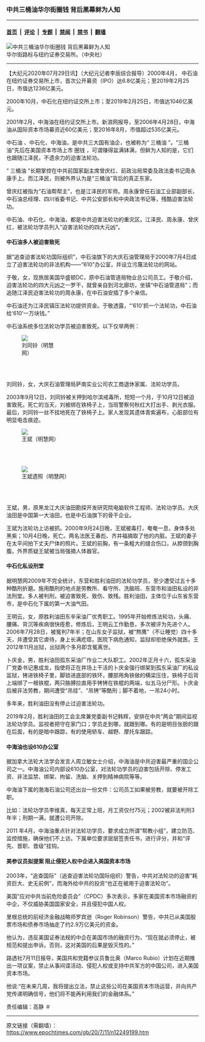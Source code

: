 ### 中共三桶油华尔街圈钱 背后黑幕鲜为人知

---

#### [首页](../../../..?n12249199) &nbsp;|&nbsp; [评论](../../../../../epoch-comment?n12249199) &nbsp;|&nbsp; [专题](../../../../../epoch-special?n12249199) &nbsp;|&nbsp; [禁闻](../../../../../epoch-news?n12249199) &nbsp;|&nbsp; [禁书](../../../../../books?n12249199) &nbsp;|&nbsp; [翻墙](https://github.com/gfw-breaker/nogfw/blob/master/README.md?n12249199)


<div><img alt="中共三桶油华尔街圈钱 背后黑幕鲜为人知" class="attachment-djy_600_400 size-djy_600_400 wp-post-image" src="https://i.epochtimes.com/assets/uploads/2020/06/60c22dae635292b9a446f36334b5c4d5-600x400.jpg"/>
<div class="caption">
 华尔街路标与纽约证券交易所。（中央社）
</div></div><hr/><div class="post_content" id="artbody" itemprop="articleBody">
 <!-- article content begin -->
 <p>
  【大纪元2020年07月29日讯】（大纪元记者李辰综合报导）2000年4月，
  <ok href="https://www.epochtimes.com/gb/tag/%E4%B8%AD%E7%9F%B3%E6%B2%B9.html">
   中石油
  </ok>
  在纽约证券交易所上市，首次公开募资（IPO）达6.8亿美元；至2019年2月25日，市值达1236亿美元。
 </p>
 <p>
  2000年10月，中石化在纽约证交所上市；至2019年2月25日，市值达1046亿美元。
 </p>
 <p>
  2001年2月，中海油在纽约证交所上市。新浪网报导，至2006年4月28日，中海油从国际资本市场募资近60亿美元；至2016年8月，市值超过535亿美元。
 </p>
 <p>
  <ok href="https://www.epochtimes.com/gb/tag/%E4%B8%AD%E7%9F%B3%E6%B2%B9.html">
   中石油
  </ok>
  、中石化、中海油，是中共三大国有油企，也被称为“
  <ok href="https://www.epochtimes.com/gb/tag/%E4%B8%89%E6%A1%B6%E6%B2%B9.html">
   三桶油
  </ok>
  ”。“三桶油”先后在美国资本市场上市
  <ok href="https://www.epochtimes.com/gb/tag/%E5%9C%88%E9%92%B1.html">
   圈钱
  </ok>
  ，可谓赚得盆满钵满，但鲜为人知的是，它们也跟随江泽民，不遗余力的迫害法轮功。
 </p>
 <p>
  “
  <ok href="https://www.epochtimes.com/gb/tag/%E4%B8%89%E6%A1%B6%E6%B2%B9.html">
   三桶油
  </ok>
  ”长期掌控在中共前国家副主席曾庆红、前政治局常委及政法委书记周永康手上。而江泽民，则被外界认为是“三桶油”背后的真正东家。
 </p>
 <p>
  曾庆红被指为“石油帮帮主”，也是江泽民的军师。周永康曾任石油工业部副部长、中石油总经理、四川省委书记、中共公安部长和中央政法书记等，残酷迫害法轮功。
 </p>
 <p>
  中石油、中石化、中海油，都是中共迫害法轮功的重灾区。江泽民、周永康、曾庆红，被法轮功学员列入“迫害法轮功的四大元凶”。
 </p>
 <h4>
  中石油多人被迫害致死
 </h4>
 <p>
  据“追查迫害法轮功国际组织”，中石油旗下的大庆石油管理局于2000年7月4日成立了迫害法轮功的非法机构——“610”办公室，并设立污蔑法轮功的网站。
 </p>
 <p>
  于敬，女，现旅居美国华盛顿DC，原中石油管道局物业总公司员工。于敬介绍，迫害法轮功的四大元凶之一罗干，就曾亲自到河北廊坊，坐镇“中石油管道局”；而追随江泽民迫害法轮功的周永康，在中石油安插了多个亲信。
 </p>
 <p>
  中石油还为江泽民镇压法轮功提供资金。于敬透露，“‘610’抓一个法轮功，中石油给‘610’一万块钱。”
 </p>
 <p>
  中石油系统多位法轮功学员被迫害致死。以下仅举两例：
 </p>
 <figure class="wp-caption aligncenter" style="width: 100px">
  <ok href="http://www.minghui.org/mh/article_images/2003-11-11-liutongling.jpg" target="_blank">
   <img class="size-large" src="//www.minghui.org/mh/article_images/2003-11-11-liutongling.jpg"/>
  </ok>
  <br/><figcaption class="wp-caption-text">
   刘同铃（明慧网）
  </figcaption><br/>
 </figure><br/>
 <p>
  刘同铃，女，大庆石油管理局萨南实业公司农工商退休家属、法轮功学员。
 </p>
 <p>
  2003年9月12日，刘同铃被关押到哈尔滨戒毒所，短短一个月，于10月12日被迫害致死。死亡的当天，刘被绑在铁椅子上，当班警察何秋红大打出手、剥光衣服。最后，刘同铃一丝不挂地死在了铁椅子上。家人发现其遗体青紫遍布，心脏部位有明显电击痕迹。
 </p>
 <figure class="wp-caption aligncenter" style="width: 100px">
  <ok href="http://www.minghui.org/mh/article_images/2000-12-4-wang_bing.jpg" target="_blank">
   <img class="size-large" src="//www.minghui.org/mh/article_images/2000-12-4-wang_bing.jpg"/>
  </ok>
  <br/><figcaption class="wp-caption-text">
   王斌（明慧网）
  </figcaption><br/>
 </figure><br/>
 <figure class="wp-caption aligncenter" style="width: 150px">
  <ok href="http://www.minghui.org/mh/article_images/2006-4-12-wang_bin_torture.jpg" target="_blank">
   <img class="size-large" src="//www.minghui.org/mh/article_images/2006-4-12-wang_bin_torture.jpg"/>
  </ok>
  <br/><figcaption class="wp-caption-text">
   王斌遗照（明慧网）
  </figcaption><br/>
 </figure><br/>
 <p>
  王斌，男，原黑龙江大庆油田勘探开发研究院电脑软件工程师、法轮功学员。大庆油田是中国第一大油田，也是中石油旗下的骨干企业。
 </p>
 <p>
  王斌为法轮功上访被抓。2000年9月24日晚，王斌被毒打，奄奄一息，身体多处黑紫；10月4日晚，死亡。两名法医王春彪、齐井福摘取了他的内脏。王斌的妻子在太平间拍下丈夫尸体的照片。王斌的前胸，有一条粗大的缝合伤口，从脖颈到胸腹。外界质疑王斌被当局强摘人体器官。
 </p>
 <h4>
  中石化私设刑堂
 </h4>
 <p>
  据明慧网2009年不完全统计，东营和胜利油田的法轮功学员，至少遭受过五十多种酷刑折磨。施用酷刑的地点是劳教所、看守所、洗脑班、东营市和油田私设的非法刑堂。多人被判刑，被迫害致死、致伤、致残。胜利油田，主体位于山东省东营市，是中石化下属的第一大油气田。
 </p>
 <p>
  王明云，女，原胜利油田东辛采油厂优秀职工。1995年开始修炼法轮功，头痛、腰痛、背沉等疾病很快痊愈，修炼后，王明云工作勤恳，多次被评为先进个人。2006年7月28日，被冤判7年半；在山东女子监狱，被“熬鹰”（不让睡觉）四十多天，并遭受其它虐待，身上长满疙瘩。医院下病危通知，监狱却拒绝保外就医。王2012年11月出狱，出狱两个多月即含冤离世。
 </p>
 <p>
  卜庆金，男，胜利油田孤东采油厂作业二大队职工。2002年正月十六，孤东采油厂党委书记惠成龙，指使将正在井场上干活的卜庆金强行绑架到孤东采油厂的私设监狱，铐进铁椅子里，脚锁进底部的铁环，腰部用角铁做的横梁压住，铁椅子后背上端绑了一根铁棍，两只胳膊拉直用手铐铐在铁棍的两端，似五马分尸形。卜庆金后被非法劳教，期间遭受“吊挂”、“吊铐”等酷刑；脚不着地，一吊24小时。
 </p>
 <p>
  多年来，胜利油田没有停止过迫害法轮功。
 </p>
 <p>
  2019年2月，胜利油田的工会主席兼党委副书记韩辉，安排在中共“两会”期间监视法轮功学员。监视者把守在家门口；学员走到哪，就跟到哪。有的是明目张胆的跟在后面，有的是暗中跟踪，有的使用轿车、越野、摩托车跟踪。
 </p>
 <h4>
  中海油也设610办公室
 </h4>
 <p>
  据加拿大法轮大法学会发言人周立敏女士介绍，中海油是中共迫害最严重的国企公司之一。中海油公司内部设610办公室，对法轮功学员的迫害包括开除、停发工资、非法监禁、绑架、拘留、洗脑、关押到精神病院等等。
 </p>
 <p>
  中海油下属的渤海石油公司还出台一份文件：公司员工如果被劳教，就要被开除工职。
 </p>
 <p>
  比如：法轮功学员李维真，每天正常上班，月工资仅付75元；2002被非法判刑3年半；刑期一满，就遭公司开除。
 </p>
 <p>
  2011 年4月，中海油重点针对法轮功学员，要求成立所谓“帮教小组”，建立防范、监控措施，确保他们不上访。下属单位要求层层签责任书，进行评分，并和“评先、晋职、晋级”挂钩。
 </p>
 <h4>
  美参议员拟提案 阻止侵犯人权中企进入美国资本市场
 </h4>
 <p>
  2003年，“追查国际”（追查迫害法轮功国际组织）警告，中共对法轮功的迫害“耗资巨大、史无前例”，而海外给中共的投资“也正在被用于迫害法轮功”。
 </p>
 <p>
  美国“应对中共当前危险委员会”（CPDC）多次表示，多家在美国资本市场融资的中企，不仅威胁美国国家安全，并且侵犯中国人权。
 </p>
 <p>
  里根总统的前经济金融战略师罗宾逊（Roger Robinson）警告，中共已从美国股票市场和债券市场抽走了约2.9万亿美元的资金。
 </p>
 <p>
  他认为，违反美国证券法规的中企在美国市场的融资行为，“现在就必须停止，被规范和提出申诉。否则，这对美国的后果是毁灭性的。”
 </p>
 <p>
  路透社7月11日报导，美国共和党籍参议员鲁比奥（Marco Rubio）计划在近期推出一项议案，禁止从事间谍活动、侵犯人权或支持中共军方的中国公司，进入美国资本市场。
 </p>
 <p>
  他说:“在未来几周，我将提出立法，禁止这些公司在美国资本市场运营，并向共产党传递明确信号，他们将不能再利用我们的金融体系。”
 </p>
 <p>
  责任编辑：高静 ＃
 </p>
 <!-- article content end -->
 <div id="below_article_ad">
 </div>
</div>


---

原文链接（需翻墙）：https://www.epochtimes.com/gb/20/7/11/n12249199.htm